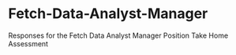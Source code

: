 # Fetch-Data-Analyst-Manager
Responses for the Fetch Data Analyst Manager Position Take Home Assessment
